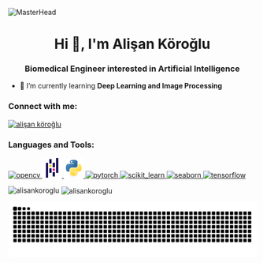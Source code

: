![MasterHead](https://raspberry-valley.azurewebsites.net/img/Python-01.jpg)
<h1 align="center">Hi 👋, I'm Alişan Köroğlu</h1>
<h3 align="center">Biomedical Engineer interested in Artificial Intelligence</h3>

- 🌱 I’m currently learning **Deep Learning and Image Processing**

<h3 align="left">Connect with me:</h3>
<p align="left">
<a href="https://linkedin.com/in/alişan-köroğlu-5872b4128" target="blank"><img align="center" src="https://raw.githubusercontent.com/rahuldkjain/github-profile-readme-generator/master/src/images/icons/Social/linked-in-alt.svg" alt="alişan köroğlu" height="30" width="40" /></a>
</p>

<h3 align="left">Languages and Tools:</h3>
<p align="left"> <a href="https://opencv.org/" target="_blank" rel="noreferrer"> <img src="https://www.vectorlogo.zone/logos/opencv/opencv-icon.svg" alt="opencv" width="40" height="40"/> </a> <a href="https://pandas.pydata.org/" target="_blank" rel="noreferrer"> <img src="https://raw.githubusercontent.com/devicons/devicon/2ae2a900d2f041da66e950e4d48052658d850630/icons/pandas/pandas-original.svg" alt="pandas" width="40" height="40"/> </a> <a href="https://www.python.org" target="_blank" rel="noreferrer"> <img src="https://raw.githubusercontent.com/devicons/devicon/master/icons/python/python-original.svg" alt="python" width="40" height="40"/> </a> <a href="https://pytorch.org/" target="_blank" rel="noreferrer"> <img src="https://www.vectorlogo.zone/logos/pytorch/pytorch-icon.svg" alt="pytorch" width="40" height="40"/> </a> <a href="https://scikit-learn.org/" target="_blank" rel="noreferrer"> <img src="https://upload.wikimedia.org/wikipedia/commons/0/05/Scikit_learn_logo_small.svg" alt="scikit_learn" width="40" height="40"/> </a> <a href="https://seaborn.pydata.org/" target="_blank" rel="noreferrer"> <img src="https://seaborn.pydata.org/_images/logo-mark-lightbg.svg" alt="seaborn" width="40" height="40"/> </a> <a href="https://www.tensorflow.org" target="_blank" rel="noreferrer"> <img src="https://www.vectorlogo.zone/logos/tensorflow/tensorflow-icon.svg" alt="tensorflow" width="40" height="40"/> </a> </p>

<p><img align="left" src="https://github-readme-stats.vercel.app/api/top-langs?username=alisankoroglu&show_icons=true&locale=en&layout=compact" alt="alisankoroglu" /></p>

<p>&nbsp;<img align="center" src="https://github-readme-stats.vercel.app/api?username=alisankoroglu&show_icons=true&locale=en" alt="alisankoroglu" /></p>

![snake gif](https://github.com/alisankoroglu/alisankoroglu/blob/output/github-snake.svg)
